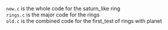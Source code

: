 ``new.c`` is the whole code for the saturn_like ring  
``rings.c`` is the major code for the rings  
``old.c`` is the combined code for the first_test of rings with planet
